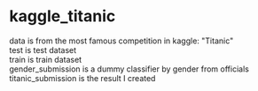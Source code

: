# kaggle_titanic
data is from the most famous competition in kaggle: "Titanic"  
test is test dataset  
train is train dataset  
gender_submission is a dummy classifier by gender from officials  
titanic_submission is the result I created  

